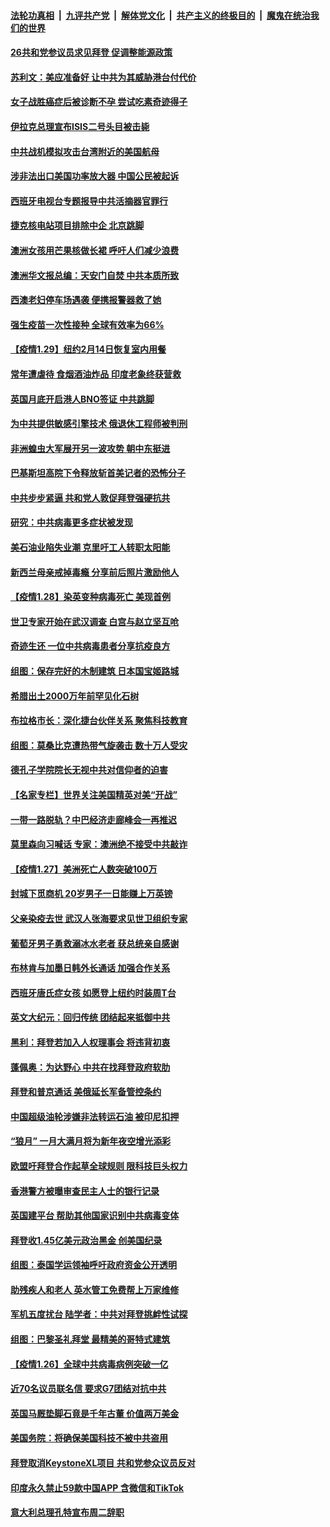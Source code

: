 

####  [法轮功真相](../../../../basic/blob/master/README.md?t=01301431) &nbsp;|&nbsp; [九评共产党](../../../../9ping.md/blob/master/README.md?t=01301431) &nbsp;|&nbsp; [解体党文化](../../../../jtdwh.md/blob/master/README.md?t=01301431)  &nbsp;|&nbsp; [共产主义的终极目的](../../../../gczydzjmd.md/blob/master/README.md?t=01301431) &nbsp;|&nbsp; [魔鬼在统治我们的世界](../../../../mgztzwmdsj.md/blob/master/README.md?t=01301431) 

#### [26共和党参议员求见拜登 促调整能源政策](../pages/nsc418/n12722137.md?t=01301431) 

#### [苏利文：美应准备好 让中共为其威胁港台付代价](../pages/nsc418/n12721328.md?t=01301431) 

#### [女子战胜癌症后被诊断不孕 尝试吃素奇迹得子](../pages/nsc418/n12720267.md?t=01301431) 

#### [伊拉克总理宣布ISIS二号头目被击毙](../pages/nsc418/n12721043.md?t=01301431) 

#### [中共战机模拟攻击台湾附近的美国航母](../pages/nsc418/n12721179.md?t=01301431) 

#### [涉非法出口美国功率放大器 中国公民被起诉](../pages/nsc418/n12721232.md?t=01301431) 

#### [西班牙电视台专题报导中共活摘器官罪行](../pages/nsc418/n12721116.md?t=01301431) 

#### [捷克核电站项目排除中企 北京跳脚](../pages/nsc418/n12721047.md?t=01301431) 

#### [澳洲女孩用芒果核做长裙 呼吁人们减少浪费](../pages/nsc418/n12719437.md?t=01301431) 

#### [澳洲华文报总编：天安门自焚 中共本质所致](../pages/nsc418/n12720728.md?t=01301431) 

#### [西澳老妇停车场遇袭 便携报警器救了她](../pages/nsc418/n12720824.md?t=01301431) 

#### [强生疫苗一次性接种 全球有效率为66%](../pages/nsc418/n12720931.md?t=01301431) 

#### [【疫情1.29】纽约2月14日恢复室内用餐](../pages/nsc418/n12720137.md?t=01301431) 

#### [常年遭虐待 食烟酒油炸品 印度老象终获营救](../pages/nsc418/n12719385.md?t=01301431) 

#### [英国月底开启港人BNO签证 中共跳脚](../pages/nsc418/n12720417.md?t=01301431) 

#### [为中共提供敏感引擎技术 俄退休工程师被判刑](../pages/nsc418/n12719555.md?t=01301431) 

#### [非洲蝗虫大军展开另一波攻势 朝中东挺进](../pages/nsc418/n12719670.md?t=01301431) 

#### [巴基斯坦高院下令释放斩首美记者的恐怖分子](../pages/nsc418/n12718903.md?t=01301431) 

#### [中共步步紧逼 共和党人敦促拜登强硬抗共](../pages/nsc418/n12718635.md?t=01301431) 

#### [研究：中共病毒更多症状被发现](../pages/nsc418/n12718762.md?t=01301431) 

#### [美石油业陷失业潮 克里吁工人转职太阳能](../pages/nsc418/n12718571.md?t=01301431) 

#### [新西兰母亲戒掉毒瘾 分享前后照片激励他人](../pages/nsc418/n12718133.md?t=01301431) 

#### [【疫情1.28】染英变种病毒死亡 美现首例](../pages/nsc418/n12717595.md?t=01301431) 

#### [世卫专家开始在武汉调查 白宫与赵立坚互呛](../pages/nsc418/n12718496.md?t=01301431) 

#### [奇迹生还 一位中共病毒患者分享抗疫良方](../pages/nsc418/n12716783.md?t=01301431) 

#### [组图：保存完好的木制建筑 日本国宝姬路城](../pages/nsc418/n12717302.md?t=01301431) 

#### [希腊出土2000万年前罕见化石树](../pages/nsc418/n12716758.md?t=01301431) 

#### [布拉格市长：深化捷台伙伴关系 聚焦科技教育](../pages/nsc418/n12717611.md?t=01301431) 

#### [组图：莫桑比克遭热带气旋袭击 数十万人受灾](../pages/nsc418/n12717669.md?t=01301431) 

#### [德孔子学院院长无视中共对信仰者的迫害](../pages/nsc418/n12659443.md?t=01301431) 

#### [【名家专栏】世界关注美国精英对美“开战”](../pages/nsc418/n12715623.md?t=01301431) 

#### [一带一路脱轨？中巴经济走廊峰会一再推迟](../pages/nsc418/n12708020.md?t=01301431) 

#### [莫里森向习喊话 专家：澳洲绝不接受中共敲诈](../pages/nsc418/n12716382.md?t=01301431) 

#### [【疫情1.27】美洲死亡人数突破100万](../pages/nsc418/n12715110.md?t=01301431) 

#### [封城下觅商机 20岁男子一日能赚上万英镑](../pages/nsc418/n12714466.md?t=01301431) 

#### [父亲染疫去世 武汉人张海要求见世卫组织专家](../pages/nsc418/n12715975.md?t=01301431) 

#### [葡萄牙男子勇救溺冰水老者 获总统亲自感谢](../pages/nsc418/n12715086.md?t=01301431) 

#### [布林肯与加墨日韩外长通话 加强合作关系](../pages/nsc418/n12715693.md?t=01301431) 

#### [西班牙唐氏症女孩 如愿登上纽约时装周T台](../pages/nsc418/n12714688.md?t=01301431) 

#### [英文大纪元：回归传统 团结起来抵御中共](../pages/nsc418/n12715679.md?t=01301431) 

#### [黑利：拜登若加入人权理事会 将违背初衷](../pages/nsc418/n12715670.md?t=01301431) 

#### [蓬佩奥：为达野心 中共在找拜登政府软肋](../pages/nsc418/n12715006.md?t=01301431) 

#### [拜登和普京通话 美俄延长军备管控条约](../pages/nsc418/n12714046.md?t=01301431) 

#### [中国超级油轮涉嫌非法转运石油 被印尼扣押](../pages/nsc418/n12713805.md?t=01301431) 

#### [“狼月” 一月大满月将为新年夜空增光添彩](../pages/nsc418/n12711936.md?t=01301431) 

#### [欧盟吁拜登合作起草全球规则 限科技巨头权力](../pages/nsc418/n12713679.md?t=01301431) 

#### [香港警方被曝审查民主人士的银行记录](../pages/nsc418/n12713699.md?t=01301431) 

#### [英国建平台 帮助其他国家识别中共病毒变体](../pages/nsc418/n12713612.md?t=01301431) 

#### [拜登收1.45亿美元政治黑金 创美国纪录](../pages/nsc418/n12713610.md?t=01301431) 

#### [组图：泰国学运领袖呼吁政府资金公开透明](../pages/nsc418/n12712970.md?t=01301431) 

#### [助残疾人和老人 英水管工免费帮上万家维修](../pages/nsc418/n12713212.md?t=01301431) 

#### [军机五度扰台 陆学者：中共对拜登挑衅性试探](../pages/nsc418/n12713479.md?t=01301431) 

#### [组图：巴黎圣礼拜堂 最精美的哥特式建筑](../pages/nsc418/n12712492.md?t=01301431) 

#### [【疫情1.26】全球中共病毒病例突破一亿](../pages/nsc418/n12712760.md?t=01301431) 

#### [近70名议员联名信 要求G7团结对抗中共](../pages/nsc418/n12713444.md?t=01301431) 

#### [英国马厩垫脚石竟是千年古董 价值两万美金](../pages/nsc418/n12710980.md?t=01301431) 

#### [美国务院：将确保美国科技不被中共盗用](../pages/nsc418/n12712577.md?t=01301431) 

#### [拜登取消KeystoneXL项目 共和党参众议员反对](../pages/nsc418/n12711930.md?t=01301431) 

#### [印度永久禁止59款中国APP 含微信和TikTok](../pages/nsc418/n12711542.md?t=01301431) 

#### [意大利总理孔特宣布周二辞职](../pages/nsc418/n12711556.md?t=01301431) 

